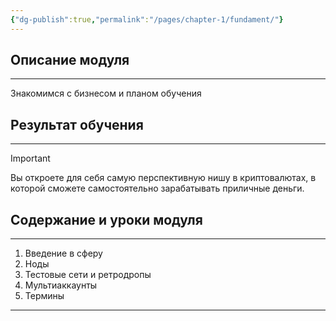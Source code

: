 ```yaml
---
{"dg-publish":true,"permalink":"/pages/chapter-1/fundament/"}
---
```



## Описание модуля
---

Знакомимся с бизнесом и планом обучения

## Результат обучения
---

> [!important]  
> Вы откроете для себя самую перспективную нишу в криптовалютах, в которой сможете самостоятельно зарабатывать приличные деньги.

## Содержание и уроки модуля
---

1. Введение в сферу
2. Ноды
3. Тестовые сети и ретродропы
4. Мультиаккаунты
5. Термины

---